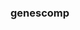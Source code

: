 ### genescomp

<!--
**derf0/derf0** is a ✨ _special_ ✨ repository because its `README.md` (this file) appears on your GitHub profile.

- This is the initial release of genescomp. It is intended to provided a detailed view of the characteristics of polymorphims, including intron splice site - mutaations, branch site mutations, nonsense, "resense" (loss of stop codon), non-synonymous changes, and eventually structural changes.
- This program is written and tested in the Linux, specificly Ubuntu 20.04.

- Dependencies:
- 
- The code is written in python3, and uses several standard python3 modules.
- In addition:
- NCBI blast+
- EMBOSS (http://emboss.sourceforge.net)
- fasta/Smith Waterman (https://fasta.bioch.virginia.edu/fasta_www2/fasta_list2.shtml)

- In addition specific information for the species of interest is required.
- This information includes species specific information including intron splice site consensus sequences, intron branch site consenus sequences, intron lengths, genetic code, and information on codon usage.
- Scripts to generate this data from the .gff3 file will be uploaded soon.
 -->
